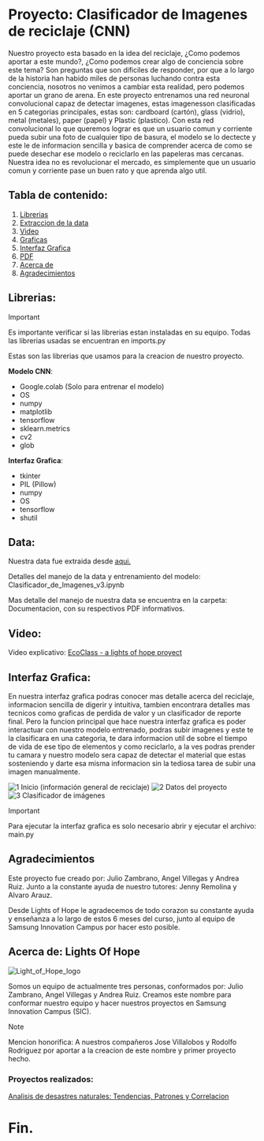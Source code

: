 # Proyecto: Clasificador de Imagenes de reciclaje (CNN)

Nuestro proyecto esta basado en la idea del reciclaje, ¿Como podemos aportar a este mundo?, ¿Como podemos crear algo de conciencia sobre este tema? Son preguntas que son dificiles de responder, por que a lo largo de la historia han habido miles de personas luchando contra esta conciencia, nosotros no venimos a cambiar esta realidad, pero podemos aportar un grano de arena. En este proyecto entrenamos una red neuronal convolucional capaz de detectar imagenes, estas imagenesson clasificadas en 5 categorias principales, estas son: cardboard (cartón), glass (vidrio), metal (metales), paper (papel) y Plastic (plastico). Con esta red convolucional lo que queremos lograr es que un usuario comun y corriente pueda subir una foto de cualquier tipo de basura, el modelo se lo dectecte y este le de informacion sencilla y basica de comprender acerca de como se puede desechar ese modelo o reciclarlo en las papeleras mas cercanas. Nuestra idea no es revolucionar el mercado, es simplemente que un usuario comun y corriente pase un buen rato y que aprenda algo util.

## Tabla de contenido:
1. [Librerias](#Librerias)
2. [Extraccion de la data](#Data)
3. [Video](#Video)
4. [Graficas](#Graficas)
5. [Interfaz Grafica](#Interfaz_Grafica)
6. [PDF](#PDF)
7. [Acerca de](#Acerca_de)
8. [Agradecimientos](#Agradecimientos)

## Librerias:
> [!IMPORTANT]
> Es importante verificar si las librerias estan instaladas en su equipo. Todas las librerias usadas se encuentran en imports.py

Estas son las librerias que usamos para la creacion de nuestro proyecto.

**Modelo CNN**:

* Google.colab (Solo para entrenar el modelo)
* OS
* numpy
* matplotlib
* tensorflow
* sklearn.metrics
* cv2
* glob

**Interfaz Grafica**:

* tkinter
* PIL (Pillow)
* numpy
* OS
* tensorflow
* shutil


## Data:

Nuestra data fue extraida desde [aqui.](https://www.kaggle.com/datasets/techsash/waste-classification-data)

Detalles del manejo de la data y entrenamiento del modelo: Clasificador_de_Imagenes_v3.ipynb

Mas detalle del manejo de nuestra data se encuentra en la carpeta: Documentacion, con su respectivos PDF informativos.

## Video:

Video explicativo: [EcoClass - a lights of hope proyect](https://youtu.be/zuuZbU1gVeA)

## Interfaz Grafica:

En nuestra interfaz grafica podras conocer mas detalle acerca del reciclaje, informacion sencilla de digerir y intuitiva, tambien encontrara detalles mas tecnicos como graficas de perdida de valor y un clasificador de reporte final. Pero la funcion principal que hace nuestra interfaz grafica es poder interactuar con nuestro modelo entrenado, podras subir imagenes y este te la clasificara en una categoria, te dara informacion util de sobre el tiempo de vida de ese tipo de elementos y como reciclarlo, a la ves podras prender tu camara y nuestro modelo sera capaz de detectar el material que estas sosteniendo y darte esa misma informacion sin la tediosa tarea de subir una imagen manualmente.

![1  Inicio (información general de reciclaje)](https://github.com/user-attachments/assets/b35ef465-68ed-478f-93c7-e2a47110aa9c)
![2  Datos del proyecto](https://github.com/user-attachments/assets/218ef680-fc3c-4472-a8d2-664c4a75be2f)
![3  Clasificador de imágenes](https://github.com/user-attachments/assets/543afc9f-1c38-4b21-b4eb-003693eadcdf)


> [!IMPORTANT]
>Para ejecutar la interfaz grafica es solo necesario abrir y ejecutar el archivo: main.py

## Agradecimientos

Este proyecto fue creado por: Julio Zambrano, Angel Villegas y Andrea Ruiz. Junto a la constante ayuda de nuestro tutores: Jenny Remolina y Alvaro Arauz.

Desde Lights of Hope le agradecemos de todo corazon su constante ayuda y enseñanza a lo largo de estos 6 meses del curso, junto al equipo de Samsung Innovation Campus por hacer esto posible. 

## Acerca de: Lights Of Hope 

![Light_of_Hope_logo](https://github.com/user-attachments/assets/b01e8d97-32d6-4e93-b57a-370c48492a4a)

Somos un equipo de actualmente tres personas, conformados por: Julio Zambrano, Angel Villegas y Andrea Ruiz. Creamos este nombre para conformar nuestro equipo y hacer nuestros proyectos en Samsung Innovation Campus (SIC).

> [!NOTE]
> Mencion honorifica: A nuestros compañeros Jose Villalobos y Rodolfo Rodriguez por aportar a la creacion de este nombre y primer proyecto hecho.

### Proyectos realizados:

[Analisis de desastres naturales: Tendencias, Patrones y Correlacion](https://github.com/JulioZambrano91/Lights-of-Hope)

# Fin.
